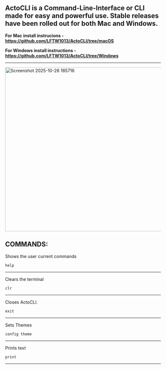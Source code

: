 ActoCLI is a Command-Line-Interface or CLI made for easy and powerful use. Stable releases have been rolled out for both Mac and Windows.
----------------------------------------------------------
**For Mac install instrucions - https://github.com/LFTW1013/ActoCLI/tree/macOS**

**For Windows install instructions - https://github.com/LFTW1013/ActoCLI/tree/Windows**
_____________________________________________________________________________
<img width="762" height="530" alt="Screenshot 2025-10-26 185716" src="https://github.com/user-attachments/assets/056ff0ac-be15-4d38-bf94-2358376046da" />


COMMANDS:
---------------------
Shows the user current commands

    help
----------------

Clears the terminal

    clr
------------------------

Closes ActoCLI.

    exit
------------------------
Sets Themes

    config theme
------------------------
Prints text

    print
------------------------




